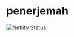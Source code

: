 # penerjemah
[![Netlify Status](https://api.netlify.com/api/v1/badges/b828a2a5-4a75-4b6a-a9ed-27f526b73812/deploy-status)](https://app.netlify.com/sites/penerjemah/deploys)
